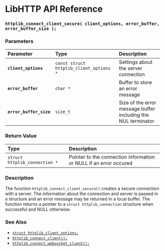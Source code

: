 # LibHTTP API Reference

### `httplib_connect_client_secure( client_options, error_buffer, error_buffer_size );`

### Parameters

| Parameter | Type | Description |
| :--- | :--- | :--- |
|**`client_options`**|`const struct httplib_client_options *`|Settings about the server connection|
|**`error_buffer`**|`char *`|Buffer to store an error message|
|**`error_buffer_size`**|`size_t`|Size of the error message buffer including the NUL terminator|

### Return Value

| Type | Description |
| :--- | :--- |
|`struct httplib_connection *`|Pointer to the connection information or NULL if an error occured|

### Description

The function `httplib_connect_client_secure()` creates a secure connection with a server. The information about the connection and server is passed in a structure and an error message may be returned in a local buffer. The function returns a pointer to a `struct httplib_connection` structure when successful and NULL otherwise.

### See Also

* [`struct httplib_client_options;`](httplib_client_options.md)
* [`httplib_connect_client();`](httplib_connect_client.md)
* [`httplib_connect_websocket_client();`](httplib_connect_websocket_client.md)
